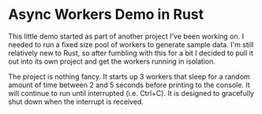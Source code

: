 # Async Workers Demo in Rust

This little demo started as part of another project I've been working on. I
needed to run a fixed size pool of workers to generate sample data. I'm still
relatively new to Rust, so after fumbling with this for a bit I decided to pull
it out into its own project and get the workers running in isolation.

The project is nothing fancy. It starts up 3 workers that sleep for a random
amount of time between 2 and 5 seconds before printing to the console. It will
continue to run until interrupted (i.e. Ctrl+C). It is designed to gracefully
shut down when the interrupt is received.